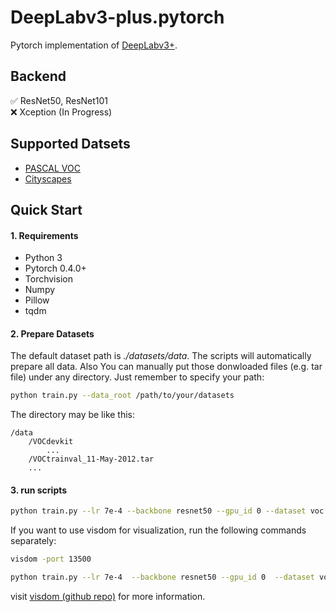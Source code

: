# DeepLabv3-plus.pytorch

Pytorch implementation of [DeepLabv3+](https://arxiv.org/abs/1802.02611).

## Backend
:white_check_mark: ResNet50, ResNet101  
:x: Xception (In Progress)

## Supported Datsets
* [PASCAL VOC](http://host.robots.ox.ac.uk/pascal/VOC/)
* [Cityscapes](https://www.cityscapes-dataset.com) 

## Quick Start
#### 1. Requirements
* Python 3
* Pytorch 0.4.0+
* Torchvision
* Numpy
* Pillow
* tqdm

#### 2. Prepare Datasets

The default dataset path is *./datasets/data*. The scripts will automatically prepare all data. Also You can manually put those donwloaded files (e.g. tar file) under any directory. Just remember to specify your path:

```bash
python train.py --data_root /path/to/your/datasets
```

The directory may be like this:  
```
/data
    /VOCdevkit  
        ...
    /VOCtrainval_11-May-2012.tar
    ...
```

#### 3. run scripts
```bash
python train.py --lr 7e-4 --backbone resnet50 --gpu_id 0 --dataset voc --do_crop
```
If you want to use visdom for visualization, run the following commands separately:
```bash
visdom -port 13500

python train.py --lr 7e-4  --backbone resnet50 --gpu_id 0  --dataset voc --do_crop --enable_vis --vis_env main --vis_port 13500 
```
visit [visdom (github repo)](https://github.com/facebookresearch/visdom) for more information.

